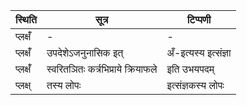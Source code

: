 | स्थिति | सूत्र | टिप्पणी |
| ----- | ------- | ------ |
| प्लक्षँ॑ | - | - |
| प्लक्षँ॑ | उपदेशेऽजनुनासिक इत् | अँ-इत्यस्य इत्संज्ञा |
| प्लक्षँ॑ | स्वरितञितः कर्त्रभिप्राये क्रियाफले | इति उभयपदम् |
| प्लक्ष् | तस्य लोपः | इत्संज्ञकस्य लोपः |
